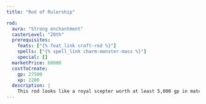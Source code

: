 ```yaml
---
title: "Rod of Rulership"

rod:
  aura: "Strong enchantment"
  casterLevel: "20th"
  prerequisites:
    feats: ["{% feat_link craft-rod %}"]
    spells: ["{% spell_link charm-monster-mass %}"]
    special: []
  marketPrice: 60000
  costToCreate:
    gp: 27500
    xp: 2200
  description: |
    This rod looks like a royal scepter worth at least 5,000 gp in materials and workmanship alone. The wielder can command the obedience and fealty of creatures within 120 feet when she activates the device (a standard action). Creatures totaling 300 Hit Dice can be ruled, but creatures with Intelligence scores of 12 or higher are entitled to a DC 16 Will save to negate the effect. Ruled creatures obey the wielder as if she were their absolute sovereign. Still, if the wielder gives a command that is contrary to the nature of the creatures commanded, the magic is broken. The rod can be used for 500 total minutes before crumbling to dust. This duration need not be continuous.
---
```


